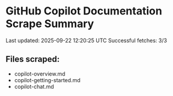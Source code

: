 # GitHub Copilot Documentation Scrape Summary

Last updated: 2025-09-22 12:20:25 UTC
Successful fetches: 3/3

## Files scraped:
- copilot-overview.md
- copilot-getting-started.md
- copilot-chat.md
